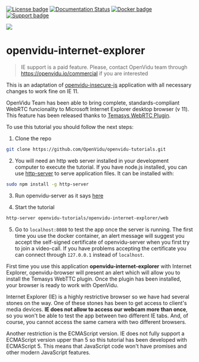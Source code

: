 [![License badge](https://img.shields.io/badge/license-Apache2-orange.svg)](http://www.apache.org/licenses/LICENSE-2.0)
[![Documentation Status](https://readthedocs.org/projects/openviduio-docs/badge/?version=stable)](https://docs.openvidu.io/en/stable/?badge=stable)
[![Docker badge](https://img.shields.io/docker/pulls/openvidu/openvidu-server-kms.svg)](https://hub.docker.com/r/openvidu/openvidu-server-kms)
[![Support badge](https://img.shields.io/badge/support-sof-yellowgreen.svg)](https://groups.google.com/forum/#!forum/openvidu)

[![][OpenViduLogo]](http://openvidu.io)

openvidu-internet-explorer
===

> IE support is a paid feature. Please, contact OpenVidu team through https://openvidu.io/commercial if you are interested

This is an adaptation of [openvidu-insecure-js](https://github.com/OpenVidu/openvidu-tutorials/tree/master/openvidu-insecure-js) application with all necessary changes to work fine on IE 11.

<!-- Visit [openvidu.io/docs/tutorials/openvidu-insecure-js/](http://openvidu.io/docs/tutorials/openvidu-insecure-js/) -->

OpenVidu Team has been able to bring complete, standards-compliant WebRTC funcionality to Microsoft Internet Explorer desktop browser (v 11). This feature has been released thanks to [Temasys WebRTC Plugin](https://temasys.io/products/plugin/).

To use this tutorial you should follow the next steps:

1) Clone the repo
```bash
git clone https://github.com/OpenVidu/openvidu-tutorials.git
```

2) You will need an http web server installed in your development computer to execute the tutorial. If you have node.js installed, you can use [http-server](https://github.com/indexzero/http-server) to serve application files. It can be installed with:
```bash
sudo npm install -g http-server
```
3) Run openvidu-server as it says [here](https://openvidu.io/docs/troubleshooting/#3-i-am-using-windows-to-run-the-tutorials-develop-my-app-anything-i-should-know)

4) Start the tutorial
```bash
http-server openvidu-tutorials/openvidu-internet-explorer/web
```

5) Go to `localhost:8080` to test the app once the server is running. The first time you use the docker container, an alert message will suggest you accept the self-signed certificate of openvidu-server when you first try to join a video-call.
If you have problems accepting the certificate you can connect through `127.0.0.1` instead of `localhost`.

First time you use this application **openvidu-internet-explorer** with Internet Explorer, openvidu-browser will present an alert which will allow you to install the Temasys WebTTC plugin. Once the plugin has been installed, your browser is ready to work with OpenVidu.

Internet Explorer (IE) is a highly restrictive browser so we have had several stones on the way. One of these stones has been to get access to client's media devices. **IE does not allow to access our webcam more than once**, so you won't be able to test the app between two different IE tabs. And, of course, you cannot access the same camera with two different browsers.

Another restriction is the ECMAScript version. IE does not fully support a ECMAScript version upper than 5 so this tutorial has been developed with ECMAScript 5. This means that JavaScript code won't have promises and other modern JavaScript features.


[OpenViduLogo]: https://secure.gravatar.com/avatar/5daba1d43042f2e4e85849733c8e5702?s=120
